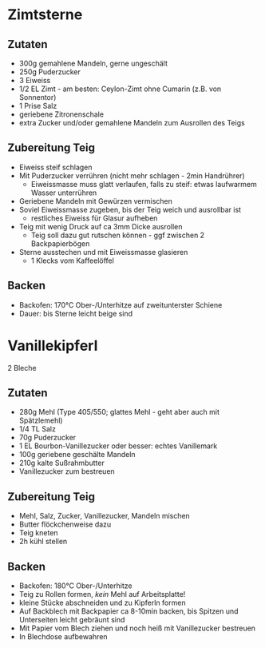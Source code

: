 # Zimtsterne

## Zutaten
* 300g gemahlene Mandeln, gerne ungeschält
* 250g Puderzucker
* 3 Eiweiss
* 1/2 EL Zimt - am besten: Ceylon-Zimt ohne Cumarin (z.B. von Sonnentor)
* 1 Prise Salz
* geriebene Zitronenschale
* extra Zucker und/oder gemahlene Mandeln zum Ausrollen des Teigs

## Zubereitung Teig
* Eiweiss steif schlagen
* Mit Puderzucker verrühren (nicht mehr schlagen - 2min Handrührer)
  * Eiweissmasse muss glatt verlaufen, falls zu steif: etwas laufwarmem Wasser unterrühren
* Geriebene Mandeln mit Gewürzen vermischen
* Soviel Eiweissmasse zugeben, bis der Teig weich und ausrollbar ist
  * restliches Eiweiss für Glasur aufheben
* Teig mit wenig Druck auf ca 3mm Dicke ausrollen
  * Teig soll dazu gut rutschen können - ggf zwischen 2 Backpapierbögen
* Sterne ausstechen und mit Eiweissmasse glasieren
  * 1 Klecks vom Kaffeelöffel

## Backen
* Backofen: 170°C Ober-/Unterhitze auf zweitunterster Schiene
* Dauer: bis Sterne leicht beige sind


# Vanillekipferl
2 Bleche

## Zutaten
* 280g Mehl (Type 405/550; glattes Mehl - geht aber auch mit Spätzlemehl)
* 1/4 TL Salz
* 70g Puderzucker
* 1 EL Bourbon-Vanillezucker oder besser: echtes Vanillemark
* 100g geriebene geschälte Mandeln
* 210g kalte Sußrahmbutter
* Vanillezucker zum bestreuen

## Zubereitung Teig
* Mehl, Salz, Zucker, Vanillezucker, Mandeln mischen
* Butter flöckchenweise dazu
* Teig kneten
* 2h kühl stellen

## Backen
* Backofen: 180°C Ober-/Unterhitze
* Teig zu Rollen formen, *kein* Mehl auf Arbeitsplatte!
* kleine Stücke abschneiden und zu Kipferln formen
* Auf Backblech mit Backpapier ca 8-10min backen, bis Spitzen und Unterseiten leicht gebräunt sind
* Mit Papier vom Blech ziehen und noch heiß mit Vanillezucker bestreuen
* In Blechdose aufbewahren

 
